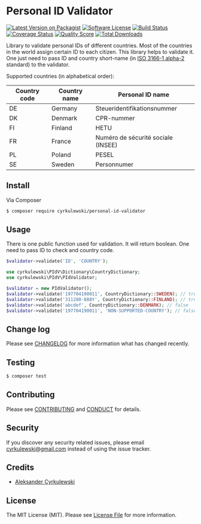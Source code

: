# Personal ID Validator

[![Latest Version on Packagist][ico-version]][link-packagist]
[![Software License][ico-license]](LICENSE.md)
[![Build Status][ico-travis]][link-travis]
[![Coverage Status][ico-scrutinizer]][link-scrutinizer]
[![Quality Score][ico-code-quality]][link-code-quality]
[![Total Downloads][ico-downloads]][link-downloads]

Library to validate personal IDs of different countries. Most of the countries in the world assign certain ID to each citizen. 
This library helps to validate it. One just need to pass ID and country short-name (in [ISO 3166-1 alpha-2](https://en.wikipedia.org/wiki/ISO_3166-1) standard) to the validator.
  
Supported countries (in alphabetical order):

| Country code  | Country name | Personal ID name |
| ------------- | ------------ | ---------------- |
| DE | Germany | Steueridentifikationsnummer |
| DK | Denmark | CPR-nummer |
| FI | Finland | HETU |
| FR | France  | Numéro de sécurité sociale (INSEE) |
| PL | Poland  | PESEL |
| SE | Sweden  | Personnumer |

## Install

Via Composer

``` bash
$ composer require cyrkulewski/personal-id-validator
```

## Usage
There is one public function used for validation. It will return boolean. One need to pass ID to check and country code.
``` php
$validator->validate('ID', 'COUNTRY');
```

``` php
use cyrkulewski\PIdV\Dictionary\CountryDictionary;
use cyrkulewski\PIdV\PIdValidator;

$validator = new PIdValidator();
$validator->validate('197704190011', CountryDictionary::SWEDEN); // true
$validator->validate('311280-888Y', CountryDictionary::FINLAND); // true
$validator->validate('abcdef', CountryDictionary::DENMARK); // false
$validator->validate('197704190011', 'NON-SUPPORTED-COUNTRY'); // false
```

## Change log

Please see [CHANGELOG](CHANGELOG.md) for more information what has changed recently.

## Testing

``` bash
$ composer test
```

## Contributing

Please see [CONTRIBUTING](CONTRIBUTING.md) and [CONDUCT](CONDUCT.md) for details.

## Security

If you discover any security related issues, please email cyrkulewski@gmail.com instead of using the issue tracker.

## Credits

- [Aleksander Cyrkulewski][link-author]

## License

The MIT License (MIT). Please see [License File](LICENSE.md) for more information.

[ico-version]: https://img.shields.io/packagist/v/cyrkulewski/personal-id-validator.svg?style=flat-square
[ico-license]: https://img.shields.io/badge/license-MIT-brightgreen.svg?style=flat-square
[ico-travis]: https://img.shields.io/travis/cyrkulewski/personal-id-validator/master.svg?style=flat-square
[ico-scrutinizer]: https://img.shields.io/scrutinizer/coverage/g/cyrkulewski/personal-id-validator.svg?style=flat-square
[ico-code-quality]: https://img.shields.io/scrutinizer/g/cyrkulewski/personal-id-validator.svg?style=flat-square
[ico-downloads]: https://img.shields.io/packagist/dt/cyrkulewski/personal-id-validator.svg?style=flat-square

[link-packagist]: https://packagist.org/packages/cyrkulewski/personal-id-validator
[link-travis]: https://travis-ci.org/cyrkulewski/personal-id-validator
[link-scrutinizer]: https://scrutinizer-ci.com/g/cyrkulewski/personal-id-validator/code-structure
[link-code-quality]: https://scrutinizer-ci.com/g/cyrkulewski/personal-id-validator
[link-downloads]: https://packagist.org/packages/cyrkulewski/personal-id-validator
[link-author]: https://github.com/martyshka
